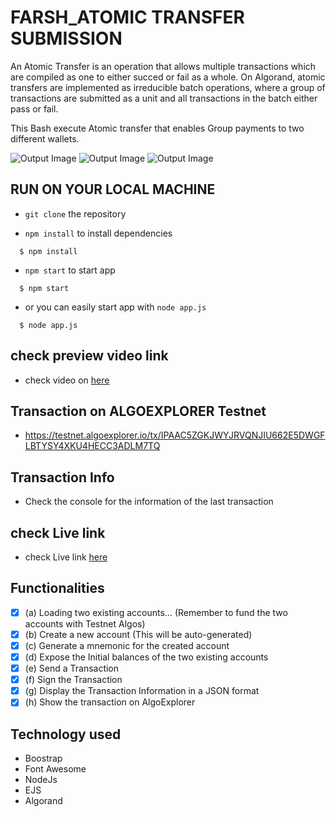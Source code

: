 # FARSH_ATOMIC TRANSFER SUBMISSION

An Atomic Transfer is an operation that allows multiple transactions which are compiled as one to either succed or fail as a whole.
On Algorand, atomic transfers are implemented as irreducible batch operations, where a group of transactions are submitted as a unit and all transactions in the batch either pass or fail.

This Bash execute Atomic transfer that enables Group payments to two different wallets.

![Output Image ](https://github.com/farsh268/Algorand-Protocol-1/blob/main/AtomicTransfers/Farsh-Atomic-Transfer-Bash/static/image/1.jpg)
![Output Image ](https://github.com/farsh268/Algorand-Protocol-1/blob/main/AtomicTransfers/Farsh-Atomic-Transfer-Bash/static/image/2.jpg)
![Output Image ](https://github.com/farsh268/Algorand-Protocol-1/blob/main/AtomicTransfers/Farsh-Atomic-Transfer-Bash/static/image/3.jpg)

## RUN ON YOUR LOCAL MACHINE

- `git clone` the repository

- `npm install` to install dependencies

```
  $ npm install
```

- `npm start` to start app

```
  $ npm start
```

- or you can easily start app with `node app.js`

```
  $ node app.js
```

## check preview video link

- check video on [here](https://www.awesomescreenshot.com/video/7605378?key=5e006e6360495b5ee0d050653aec551b)

## Transaction on ALGOEXPLORER Testnet

- https://testnet.algoexplorer.io/tx/IPAAC5ZGKJWYJRVQNJIU662E5DWGFLBTYSY4XKU4HECC3ADLM7TQ

## Transaction Info

- Check the console for the information of the last transaction

## check Live link

- check Live link [here](https://atomic-transfer.herokuapp.com/)

## Functionalities

- [x] (a) Loading two existing accounts… (Remember to fund the two accounts with Testnet Algos)
- [x] (b) Create a new account (This will be auto-generated)
- [x] (c) Generate a mnemonic for the created account
- [x] (d) Expose the Initial balances of the two existing accounts
- [x] (e) Send a Transaction
- [x] (f) Sign the Transaction
- [x] (g) Display the Transaction Information in a JSON format
- [x] (h) Show the transaction on AlgoExplorer

## Technology used

- Boostrap
- Font Awesome
- NodeJs
- EJS
- Algorand
